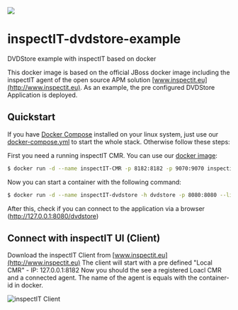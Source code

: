 [![](https://badge.imagelayers.io/inspectit/dvdstore:latest.svg)](https://imagelayers.io/?images=inspectit/dvdstore:latest 'Get your own badge on imagelayers.io')

# inspectIT-dvdstore-example
DVDStore example with inspectIT based on docker

This docker image is based on the official JBoss docker image including the inspectIT agent of the open source APM solution [www.inspectit.eu](http://www.inspectit.eu). As an example, the pre configured DVDStore Application is deployed.

## Quickstart
If you have [Docker Compose](https://docs.docker.com/compose/) installed on your linux system, just use our [docker-compose.yml](https://raw.githubusercontent.com/inspectIT/docker-inspectIT-dvdstore-example/master/docker-compose.yml) to start the whole stack. Otherwise follow these steps:

First you need a running inspectIT CMR. You can use our [docker image](https://github.com/inspectIT/docker-CMR):

```bash
$ docker run -d --name inspectIT-CMR -p 8182:8182 -p 9070:9070 inspectit/cmr
```

Now you can start a container with the following command:

```bash
$ docker run -d --name inspectIT-dvdstore -h dvdstore -p 8080:8080 --link inspectIT-CMR:cmr inspectit/dvdstore
```

After this, check if you can connect to the application via a browser (http://127.0.0.1:8080/dvdstore)

## Connect with inspectIT UI (Client)
Download the inspectIT Client from [www.inspectit.eu](http://www.inspectit.eu)
The client will start with a pre defined "Local CMR" - IP: 127.0.0.1:8182
Now you should the see a registered Loacl CMR and a connected agent. The name of the agent is equals with the container-id in docker.

![inspectIT Client](https://github.com/inspectIT/inspectIT-dvdstore-example/blob/master/inspectIT.png)

